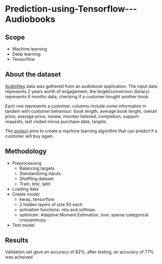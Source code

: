 # Prediction-using-Tensorflow---Audiobooks

## Scope

- Machine learning
- Deep learning
- Tensorflow

## About the dataset

[Audiofiles](https://github.com/gregoryoffodum/Prediction-using-Tensorflow---Audiobooks/blob/main/Audiobooks_data.csv) data was gathered from an audiobook application. The input data represents 2 years worth of engagement, the target/conversion (binary) represents 6 months data, checking if a customer bought another book.
    
Each row represents a customer, columns include some information in tandem with customer behaviour: book length, average book length, overall price, average price, review, miuntes listened, completion, support requests, last visited minus purchase date, targets.

The [project](https://github.com/gregoryoffodum/Customer-Churn-Machine-Learning/blob/main/Customer%20Churn.ipynb) aims to create a machine learning algorithm that can predict if a customer will buy again.


## Methodology

- Preprocessing
  - Balancing targets
  - Standardizing inputs 
  - Shuffling dataset
  - Train, test, split 
- Loading data
- Create model
   - keras, tensorflow
   - 2 hidden layers of size 50 each
   - activation functions: relu and softmax
   - optimizer: Adaptive Moment Estimation, loss: sparse categorical crossentropy   
- Test model
  
## Results

Validation set gave an accuracy of 82%, after testing, an accuracy of 77% was acheived




